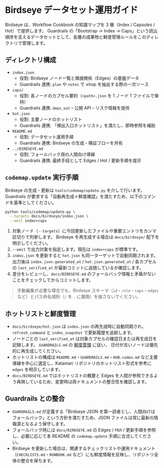 # Birdseye データセット運用ガイド

Birdseye は、Workflow Cookbook の知識マップを 3 層（Index / Capsules / Hot）で提供します。
Guardrails の「Bootstrap → Index → Caps」という読込順序を支えるデータセットとして、各層の成果物と鮮度管理ルールをこのディレクトリで管理します。

## ディレクトリ構成

- `index.json`
  - 役割: Birdseye ノード一覧と隣接関係（Edges）の基盤データ
  - Guardrails 連携: `plan` や `notes` で ±hop を抽出する際の一次ソース
- `caps/`
  - 役割: 各ノードのカプセル要約（`<path>.json` を 1 ノード 1 ファイルで保持）
  - Guardrails 連携: `deps_out`・公開 API・リスク情報を提供
- `hot.json`
  - 役割: 主要ノードのホットリスト
  - Guardrails 連携: 「頻出入口ホットリスト」を満たし、即時参照を補助
- `README.md`
  - 役割: データセット運用手順
  - Guardrails 連携: Birdseye の生成・検証フローを共有
- `../BIRDSEYE.md`
  - 役割: フォールバック用の人間向け導線
  - Guardrails 連携: 最終手段として Edges / Hot / 更新手順を提示

## `codemap.update` 実行手順

Birdseye の生成・更新は `tools/codemap/update.py` を介して行います。
Guardrails が要求する「自動再生成＋鮮度確認」を満たすため、以下のコマンドを基準としてください。

```bash
python tools/codemap/update.py \
  --targets docs/birdseye/index.json \
  --emit index+caps
```

1. 対象ノード（`--targets`）に今回更新したファイルや重要エントリをカンマ区切りで列挙します。
   Birdseye を再生成する場合は `docs/birdseye/` 配下を明示してください。
2. `--emit` で出力対象を指定します。現在は `index+caps` が標準です。
3. `index.json` を更新すると `hot.json` も同一ターゲットで自動同期されます。
   出力後は `index.json.generated_at` / `hot.json.generated_at` / 各カプセルの `last_verified_at`
   が最新コミットに追随しているか確認します。
4. 差分をレビューし、`docs/BIRDSEYE.md` のフォールバック情報と矛盾がないことをチェックしてからコミットします。

> 手動編集が必要な場合でも、Birdseye スキーマ（`id`・`role`・`caps`・`edges` など）とパス命名規則（`/` を `.` に置換）を崩さないでください。

## ホットリストと鮮度管理

- `docs/birdseye/hot.json` は `index.json` の再生成時に自動同期され、`refresh_command` と `index_snapshot`
  で更新履歴を追跡します。
- ノードごとの `last_verified_at` は対象カプセルの確認日または再生成日を記録します。
  `GUARDRAILS.md` の [鮮度管理](../GUARDRAILS.md#鮮度管理staleness-handling) に従い、
  日付が古いノードは優先的に再生成してください。
- ホットリストの構成は `README.md`・`GUARDRAILS.md`・`HUB.codex.md` など主要導線を中心に選定し、Katamari リポジトリのホットリスト形式を参考に `edges` を明示しています。
- `docs/BIRDSEYE.md` ではホットリストの概要と Edges を人間が参照できるよう再掲しているため、変更時は両ドキュメントの整合性を確認します。

## Guardrails との整合

- `GUARDRAILS.md` が定義する「Birdseye JSON を第一読者とし、人間向けはフォールバック」という方針を満たすため、JSON ファイルは常に最新の情報源となるよう保守します。
- フォールバック時には `docs/BIRDSEYE.md` の Edges / Hot / 更新手順を参照し、必要に応じて本 README の `codemap.update` 手順に合流してください。
- Birdseye を更新した場合は、関連するチェックリストや運用ドキュメント（`CHECKLISTS.md`・`RUNBOOK.md` など）にも鮮度情報を反映し、リポジトリ全体の整合を保ちます。
